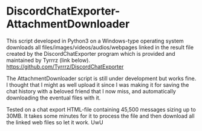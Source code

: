 # DiscordChatExporter-AttachmentDownloader
This script developed in Python3 on a Windows-type operating system downloads all files/images/videos/audios/webpages linked in the result file created by the DiscordChatExporter program which is provided and maintained by Tyrrrz (link below).
https://github.com/Tyrrrz/DiscordChatExporter

The AttachmentDownloader script is still under development but works fine. I thought that I might as well upload it since I was making it for saving the chat history with a beloved friend that I now miss, and automatically downloading the eventual files with it.

Tested on a chat export HTML-file containing 45,500 messages sizing up to 30MB. It takes some minutes for it to process the file and then download all the linked web files so let it work. UwU
